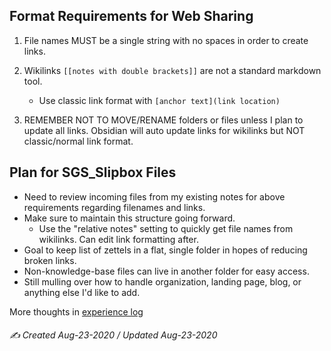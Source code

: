 ## Format Requirements for Web Sharing
1. File names MUST be a single string with no spaces in order to create links.


2. Wikilinks `[[notes with double brackets]]` are not a standard markdown tool.
	- Use classic link format with `[anchor text](link location)`

3. REMEMBER NOT TO MOVE/RENAME folders or files unless I plan to update all links. Obsidian will auto update links for wikilinks but NOT classic/normal link format.


## Plan for SGS_Slipbox Files
- Need to review incoming files from my existing notes for above requirements regarding filenames and links.
- Make sure to maintain this structure going forward.
	- Use the "relative notes" setting to quickly get file names from wikilinks. Can edit link formatting after.
- Goal to keep list of zettels in a flat, single folder in hopes of reducing broken links.
- Non-knowledge-base files can live in another folder for easy access.
- Still mulling over how to handle organization, landing page, blog, or anything else I'd like to add.


More thoughts in [experience log](xp_log.md)

###### ✍️ Created Aug-23-2020 / Updated Aug-23-2020